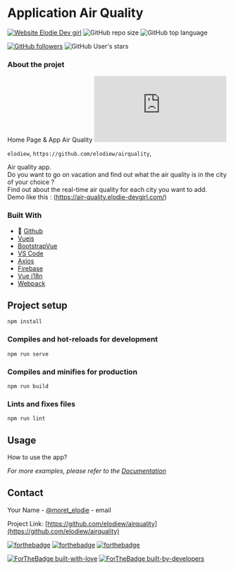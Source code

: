 # Application Air Quality

[![Website Elodie Dev girl](https://img.shields.io/badge/Website-visit-brightgreen)](https://air-quality.elodie-devgirl.com/) ![GitHub repo size](https://img.shields.io/github/repo-size/elodiew/airquality) ![GitHub top language](https://img.shields.io/github/languages/top/elodiew/airquality)<br>

[![GitHub followers](https://img.shields.io/github/followers/elodiew.svg?style=social&label=Follow&maxAge=2592000)](https://github.com/elodiew?tab=followers) ![GitHub User's stars](https://img.shields.io/github/stars/elodiew?style=social) <br>

### About the projet

Home Page & App Air Quality 
![Home Page Air Quality](https://zupimages.net/viewer.php?id=20/42/df6e.jpg)


`elodiew`, `https://github.com/elodiew/airquality`, 

<!-- ABOUT THE PROJECT -->
Air quality app.<br>
Do you want to go on vacation and find out what the air quality is in the city of your choice ? <br>
Find out about the real-time air quality for each city you want to add. <br>
Demo like this : (https://air-quality.elodie-devgirl.com/)

### Built With

* 🐙 [Github](https://github.com/)
* [Vuejs](https://vuejs.org/)
* [BootstrapVue](https://bootstrap-vue.org/)
* [VS Code](https://code.visualstudio.com/)
* [Axios](https://www.npmjs.com/package/vue-axios)
* [Firebase](https://firebase.google.com/)
* [Vue i18n](https://www.npmjs.com/package/vue-i18n)
* [Webpack](https://webpack.js.org/)


## Project setup
```
npm install
```

### Compiles and hot-reloads for development
```
npm run serve
```

### Compiles and minifies for production
```
npm run build
```

### Lints and fixes files
```
npm run lint
```
<!-- USAGE EXAMPLES -->
## Usage

How to use the app?

_For more examples, please refer to the [Documentation](https://github.com/elodiew/airquality/wiki)_

<!-- CONTACT -->
## Contact

Your Name - [@moret_elodie](https://twitter.com/moret_elodie) - email

Project Link: [https://github.com/elodiew/airquality](https://github.com/elodiew/airquality)



[![forthebadge](https://forthebadge.com/images/badges/made-with-vue.svg)](https://vuejs.org/) [![forthebadge](https://forthebadge.com/images/badges/uses-html.svg)](https://developer.mozilla.org/fr/docs/Web/HTML) [![forthebadge](https://forthebadge.com/images/badges/uses-css.svg)](https://developer.mozilla.org/fr/docs/Web/CSS)<br>

[![ForTheBadge built-with-love](http://ForTheBadge.com/images/badges/built-with-love.svg)](https://GitHub.com/elodiew/) [![ForTheBadge built-by-developers](http://ForTheBadge.com/images/badges/built-by-developers.svg)](https://GitHub.com/elodiew/)<br>

